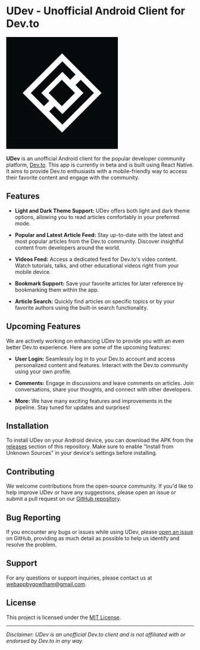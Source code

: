# UDev - Unofficial Android Client for Dev.to

![UDev Logo](./assets/logo.svg)

**UDev** is an unofficial Android client for the popular developer community platform, [Dev.to](https://dev.to/). This app is currently in beta and is built using React Native. It aims to provide Dev.to enthusiasts with a mobile-friendly way to access their favorite content and engage with the community.

## Features

- **Light and Dark Theme Support:** UDev offers both light and dark theme options, allowing you to read articles comfortably in your preferred mode.

- **Popular and Latest Article Feed:** Stay up-to-date with the latest and most popular articles from the Dev.to community. Discover insightful content from developers around the world.

- **Videos Feed:** Access a dedicated feed for Dev.to's video content. Watch tutorials, talks, and other educational videos right from your mobile device.

- **Bookmark Support:** Save your favorite articles for later reference by bookmarking them within the app.

- **Article Search:** Quickly find articles on specific topics or by your favorite authors using the built-in search functionality.

## Upcoming Features

We are actively working on enhancing UDev to provide you with an even better Dev.to experience. Here are some of the upcoming features:

- **User Login:** Seamlessly log in to your Dev.to account and access personalized content and features. Interact with the Dev.to community using your own profile.

- **Comments:** Engage in discussions and leave comments on articles. Join conversations, share your thoughts, and connect with other developers.

- **More:** We have many exciting features and improvements in the pipeline. Stay tuned for updates and surprises!

## Installation

To install UDev on your Android device, you can download the APK from the [releases](https://github.com/gmsgowtham/UDev/releases) section of this repository. Make sure to enable "Install from Unknown Sources" in your device's settings before installing.

## Contributing

We welcome contributions from the open-source community. If you'd like to help improve UDev or have any suggestions, please open an issue or submit a pull request on our [GitHub repository](https://github.com/gmsgowtham/UDev).

## Bug Reporting

If you encounter any bugs or issues while using UDev, please [open an issue](https://github.com/gmsgowtham/UDev/issues) on GitHub, providing as much detail as possible to help us identify and resolve the problem.

## Support

For any questions or support inquiries, please contact us at webappbygowtham@gmail.com.

## License

This project is licensed under the [MIT License](./LICENSE).

---

*Disclaimer: UDev is an unofficial Dev.to client and is not affiliated with or endorsed by Dev.to in any way.*
